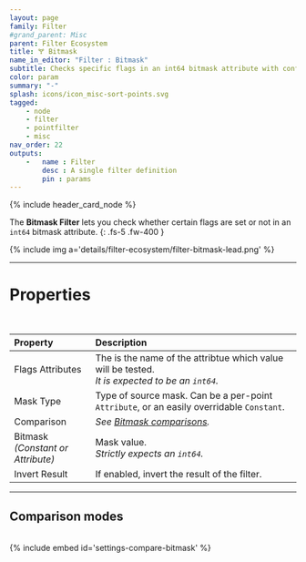 ```yaml
---
layout: page
family: Filter
#grand_parent: Misc
parent: Filter Ecosystem
title: 🝖 Bitmask
name_in_editor: "Filter : Bitmask"
subtitle: Checks specific flags in an int64 bitmask attribute with configurable mask types, comparisons, and an option to invert results.
color: param
summary: "-"
splash: icons/icon_misc-sort-points.svg
tagged: 
    - node
    - filter
    - pointfilter
    - misc
nav_order: 22
outputs:
    -   name : Filter
        desc : A single filter definition
        pin : params
---
```


{% include header_card_node %}

The **Bitmask Filter** lets you check whether certain flags are set or not in an `int64` bitmask attribute.
{: .fs-5 .fw-400 } 

{% include img a='details/filter-ecosystem/filter-bitmask-lead.png' %}

---
# Properties
<br>

| Property       | Description          |
|:-------------|:------------------|
| Flags Attributes          | The is the name of the attribtue which value will be tested.<br>*It is expected to be an `int64`.* |
| Mask Type | Type of source mask. Can be a per-point `Attribute`, or an easily overridable `Constant`. |
| Comparison | *See [Bitmask comparisons](/PCGExtendedToolkit/doc-general/general-comparisons.html#bitmask-comparisons).* |
| Bitmask <br>*(Constant or Attribute)* | Mask value.<br>*Strictly expects an `int64`.* |
| Invert Result | If enabled, invert the result of the filter. |

---
## Comparison modes
<br>
{% include embed id='settings-compare-bitmask' %}
